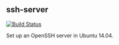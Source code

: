## ssh-server

[![Build Status](https://travis-ci.org/mvdriel/ansible-ubuntu-1404-ssh-server.svg?branch=master)](https://travis-ci.org/mvdriel/ansible-ubuntu-1404-ssh-server)

Set up an OpenSSH server in Ubuntu 14.04.

